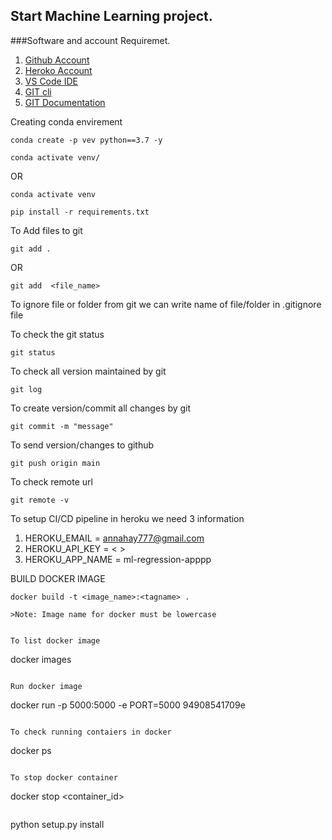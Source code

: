 ## Start Machine Learning project.

###Software and account Requiremet.

1. [Github Account](https://gihtub.com)
2. [Heroko Account](https://dashbord.heroko.com/login)
3. [VS Code IDE](https://code.visualstudio.com/download)
4. [GIT cli](https://git-scm/downloads)
5. [GIT Documentation](https://git-scm.com/docs/gittutorial)


Creating conda envirement
```
conda create -p vev python==3.7 -y
```
```
conda activate venv/
```
OR
```
conda activate venv
```

```
pip install -r requirements.txt
```

To Add files to git
```
git add .
```

OR
```
git add  <file_name>
```

To ignore  file or  folder from git we can write name of file/folder in .gitignore file

To check the git status
```
git status
```
To check all version maintained by git
```
git log
```

To create version/commit all changes by git
```
git commit -m "message"
```

To send version/changes to github
```
git push origin main
```

To check remote url
```
git remote -v
```

To setup CI/CD pipeline in heroku we need 3 information

1. HEROKU_EMAIL = annahay777@gmail.com
2. HEROKU_API_KEY = < >
3. HEROKU_APP_NAME = ml-regression-apppp


BUILD DOCKER IMAGE
```
docker build -t <image_name>:<tagname> .

>Note: Image name for docker must be lowercase


To list docker image
```
docker images
```

Run docker image
```
docker run -p 5000:5000 -e PORT=5000 94908541709e
```

To check running contaiers in docker
```
docker ps
```

To stop docker container
```
docker stop <container_id>
```

```
python setup.py install
```



